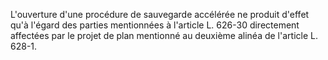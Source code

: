 L'ouverture d'une procédure de sauvegarde accélérée ne produit d'effet qu'à l'égard des parties mentionnées à l'article L. 626-30 directement affectées par le projet de plan mentionné au deuxième alinéa de l'article L. 628-1.


  
